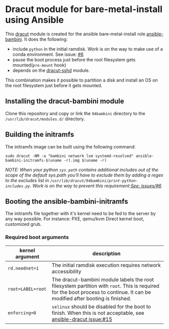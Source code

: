# Dracut module for bare-metal-install using Ansible

This [dracut](https://dracut.wiki.kernel.org/index.php/Main_Page) module is created for the ansible bare-metal-install role [ansible-bambini](https://github.com/Geertsky/ansible-bambini).
It does the following:
* include `python` in the initial ramdisk. Work is on the way to make use of a conda environment. See issue: [#6](https://github.com/Geertsky/dracut-bambini/issues/6)
* pause the boot process just before the root filesystem gets mounted(`pre-mount` hook) 
* depends on the [dracut-sshd](https://github.com/gsauthof/dracut-sshd) module.

This combination makes it possible to partition a disk and install an OS on the root filesystem just before it gets mounted.

## Installing the dracut-bambini module

Clone this repository and copy or link the `94bambini` directory to the `/usr/lib/dracut/modules.d/` directory.

## Building the initramfs

The initramfs image can be built using the following command:

```
sudo dracut -NM -a "bambini network lvm systemd-resolved" ansible-bambini-initramfs-$(uname -r).img $(uname -r) 
```
_NOTE: When your python `sys.path` contains additional includes out of the scope of the default sys.path you'll have to exclude them by adding a regex to the excludes list in `/usr/lib/dracut/94bambini/print-python-includes.py`. Work is on the way to prevent this requirement:[See: issues/#6](https://github.com/Geertsky/dracut-bambini/issues/6)_

## Booting the ansible-bambini-initramfs
The initramfs file together with it's kernel need to be fed to the server by any way possible. For instance: PXE, qemu/kvm Direct kernel boot, customized grub.

### Required boot arguments

| kernel argument | description                                                                                                                                                                    |
|-----------------|--------------------------------------------------------------------------------------------------------------------------------------------------------------------------------|
|`rd.neednet=1`   |The initial ramdisk execution requires network accessibility                                                                                                                    |
|`root=LABEL=root`|The dracut-bambini module labels the root filesystem partition with `root`. This is required for the boot process to continue. It can be modified after booting is finished.    |
|`enforcing=0`    |`selinux` should be disabled for the boot to finish. When this is not acceptable, see [ansible-dracut issue:#15](https://github.com/Geertsky/ansible-bambini/issues/15)         |

